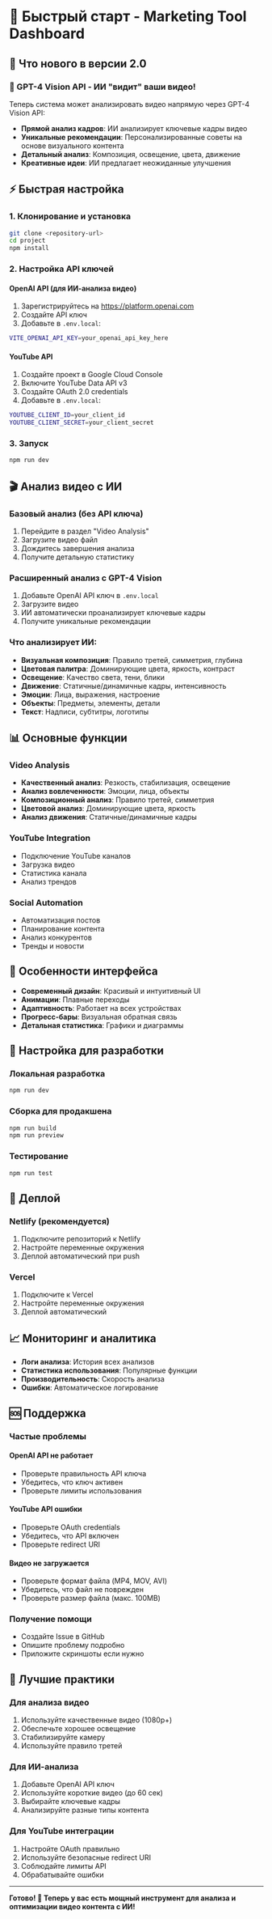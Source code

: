 # 🚀 Быстрый старт - Marketing Tool Dashboard

## 🎯 Что нового в версии 2.0

### 🤖 GPT-4 Vision API - ИИ "видит" ваши видео!

Теперь система может анализировать видео напрямую через GPT-4 Vision API:

- **Прямой анализ кадров**: ИИ анализирует ключевые кадры видео
- **Уникальные рекомендации**: Персонализированные советы на основе визуального контента
- **Детальный анализ**: Композиция, освещение, цвета, движение
- **Креативные идеи**: ИИ предлагает неожиданные улучшения

## ⚡ Быстрая настройка

### 1. Клонирование и установка
```bash
git clone <repository-url>
cd project
npm install
```

### 2. Настройка API ключей

#### OpenAI API (для ИИ-анализа видео)
1. Зарегистрируйтесь на https://platform.openai.com
2. Создайте API ключ
3. Добавьте в `.env.local`:
```bash
VITE_OPENAI_API_KEY=your_openai_api_key_here
```

#### YouTube API
1. Создайте проект в Google Cloud Console
2. Включите YouTube Data API v3
3. Создайте OAuth 2.0 credentials
4. Добавьте в `.env.local`:
```bash
YOUTUBE_CLIENT_ID=your_client_id
YOUTUBE_CLIENT_SECRET=your_client_secret
```

### 3. Запуск
```bash
npm run dev
```

## 🎬 Анализ видео с ИИ

### Базовый анализ (без API ключа)
1. Перейдите в раздел "Video Analysis"
2. Загрузите видео файл
3. Дождитесь завершения анализа
4. Получите детальную статистику

### Расширенный анализ с GPT-4 Vision
1. Добавьте OpenAI API ключ в `.env.local`
2. Загрузите видео
3. ИИ автоматически проанализирует ключевые кадры
4. Получите уникальные рекомендации

### Что анализирует ИИ:
- **Визуальная композиция**: Правило третей, симметрия, глубина
- **Цветовая палитра**: Доминирующие цвета, яркость, контраст
- **Освещение**: Качество света, тени, блики
- **Движение**: Статичные/динамичные кадры, интенсивность
- **Эмоции**: Лица, выражения, настроение
- **Объекты**: Предметы, элементы, детали
- **Текст**: Надписи, субтитры, логотипы

## 📊 Основные функции

### Video Analysis
- **Качественный анализ**: Резкость, стабилизация, освещение
- **Анализ вовлеченности**: Эмоции, лица, объекты
- **Композиционный анализ**: Правило третей, симметрия
- **Цветовой анализ**: Доминирующие цвета, яркость
- **Анализ движения**: Статичные/динамичные кадры

### YouTube Integration
- Подключение YouTube каналов
- Загрузка видео
- Статистика канала
- Анализ трендов

### Social Automation
- Автоматизация постов
- Планирование контента
- Анализ конкурентов
- Тренды и новости

## 🎨 Особенности интерфейса

- **Современный дизайн**: Красивый и интуитивный UI
- **Анимации**: Плавные переходы
- **Адаптивность**: Работает на всех устройствах
- **Прогресс-бары**: Визуальная обратная связь
- **Детальная статистика**: Графики и диаграммы

## 🔧 Настройка для разработки

### Локальная разработка
```bash
npm run dev
```

### Сборка для продакшена
```bash
npm run build
npm run preview
```

### Тестирование
```bash
npm run test
```

## 🚀 Деплой

### Netlify (рекомендуется)
1. Подключите репозиторий к Netlify
2. Настройте переменные окружения
3. Деплой автоматический при push

### Vercel
1. Подключите к Vercel
2. Настройте переменные окружения
3. Деплой автоматический

## 📈 Мониторинг и аналитика

- **Логи анализа**: История всех анализов
- **Статистика использования**: Популярные функции
- **Производительность**: Скорость анализа
- **Ошибки**: Автоматическое логирование

## 🆘 Поддержка

### Частые проблемы

#### OpenAI API не работает
- Проверьте правильность API ключа
- Убедитесь, что ключ активен
- Проверьте лимиты использования

#### YouTube API ошибки
- Проверьте OAuth credentials
- Убедитесь, что API включен
- Проверьте redirect URI

#### Видео не загружается
- Проверьте формат файла (MP4, MOV, AVI)
- Убедитесь, что файл не поврежден
- Проверьте размер файла (макс. 100MB)

### Получение помощи
- Создайте Issue в GitHub
- Опишите проблему подробно
- Приложите скриншоты если нужно

## 🎯 Лучшие практики

### Для анализа видео
1. Используйте качественные видео (1080p+)
2. Обеспечьте хорошее освещение
3. Стабилизируйте камеру
4. Используйте правило третей

### Для ИИ-анализа
1. Добавьте OpenAI API ключ
2. Используйте короткие видео (до 60 сек)
3. Выбирайте ключевые кадры
4. Анализируйте разные типы контента

### Для YouTube интеграции
1. Настройте OAuth правильно
2. Используйте безопасные redirect URI
3. Соблюдайте лимиты API
4. Обрабатывайте ошибки

---

**Готово! 🎉 Теперь у вас есть мощный инструмент для анализа и оптимизации видео контента с ИИ!** 